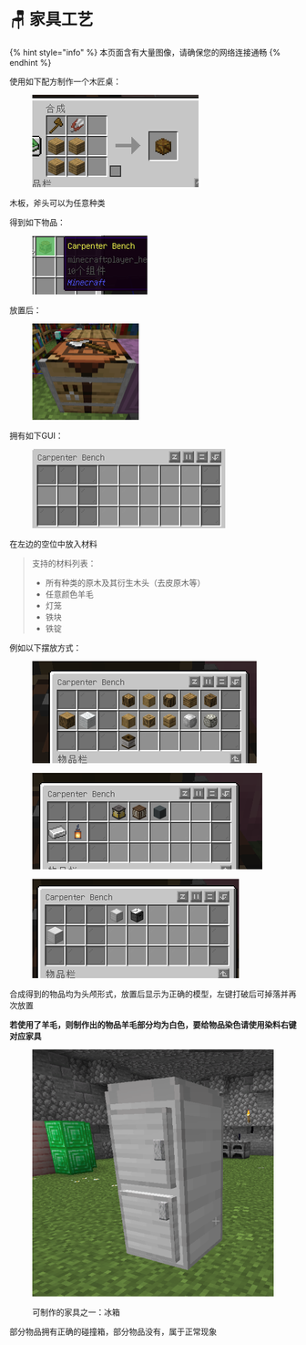 # 🪑 家具工艺

{% hint style="info" %}
本页面含有大量图像，请确保您的网络连接通畅
{% endhint %}

使用如下配方制作一个木匠桌：

<figure><img src="../.gitbook/assets/image (36).png" alt=""><figcaption></figcaption></figure>

木板，斧头可以为任意种类

得到如下物品：

<figure><img src="../.gitbook/assets/image (37).png" alt=""><figcaption></figcaption></figure>

放置后：

<figure><img src="../.gitbook/assets/image (38).png" alt="" width="187"><figcaption></figcaption></figure>

拥有如下GUI：

<figure><img src="../.gitbook/assets/image (39).png" alt=""><figcaption></figcaption></figure>

在左边的空位中放入材料

> 支持的材料列表：
>
> * 所有种类的原木及其衍生木头（去皮原木等）
> * 任意颜色羊毛
> * 灯笼
> * 铁块
> * 铁锭

例如以下摆放方式：

<figure><img src="../.gitbook/assets/image (41).png" alt=""><figcaption></figcaption></figure>

<figure><img src="../.gitbook/assets/image (42).png" alt=""><figcaption></figcaption></figure>

<figure><img src="../.gitbook/assets/image (43).png" alt=""><figcaption></figcaption></figure>

合成得到的物品均为头颅形式，放置后显示为正确的模型，左键打破后可掉落并再次放置

**若使用了羊毛，则制作出的物品羊毛部分均为白色，要给物品染色请使用染料右键对应家具**

<figure><img src="../.gitbook/assets/image (44).png" alt=""><figcaption><p>可制作的家具之一：冰箱</p></figcaption></figure>

部分物品拥有正确的碰撞箱，部分物品没有，属于正常现象
